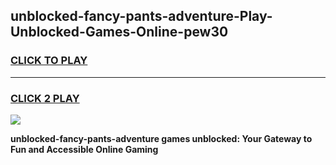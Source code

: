 
## unblocked-fancy-pants-adventure-Play-Unblocked-Games-Online-pew30
<h3>
<a href="https://premium76.site?title=unblocked-fancy-pants-adventure&ref=25A">CLICK TO PLAY</a></h3>
<hr>

<h3>
<a href="https://premium76.site?title=unblocked-fancy-pants-adventure&ref=25A">CLICK 2 PLAY</a>
  
</h3>

<a href="https://premium76.site?title=unblocked-fancy-pants-adventure&ref=25A"><img src="https://clearcache.store/games.png"></a>


**unblocked-fancy-pants-adventure games unblocked: Your Gateway to Fun and Accessible Online Gaming**
